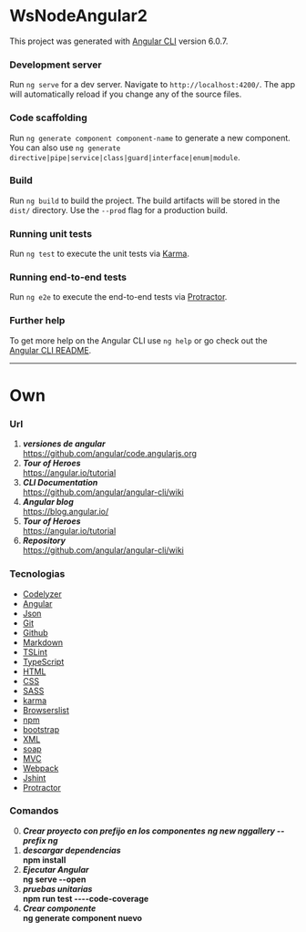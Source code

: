 # WsNodeAngular2
This project was generated with [Angular CLI](https://github.com/angular/angular-cli) version 6.0.7.  
### Development server
Run `ng serve` for a dev server. Navigate to `http://localhost:4200/`. The app will automatically reload if you change any of the source files.  
### Code scaffolding
Run `ng generate component component-name` to generate a new component. You can also use `ng generate directive|pipe|service|class|guard|interface|enum|module`.  
### Build
Run `ng build` to build the project. The build artifacts will be stored in the `dist/` directory. Use the `--prod` flag for a production build.  
### Running unit tests
Run `ng test` to execute the unit tests via [Karma](https://karma-runner.github.io).  
### Running end-to-end tests
Run `ng e2e` to execute the end-to-end tests via [Protractor](http://www.protractortest.org/).  
### Further help
To get more help on the Angular CLI use `ng help` or go check out the [Angular CLI README](https://github.com/angular/angular-cli/blob/master/README.md).  
___
# Own  
### Url  
1. ***versiones de angular***  
https://github.com/angular/code.angularjs.org  
2. ***Tour of Heroes***  
https://angular.io/tutorial  
3. ***CLI Documentation***  
https://github.com/angular/angular-cli/wiki  
4. ***Angular blog***  
https://blog.angular.io/  
5. ***Tour of Heroes***  
https://angular.io/tutorial  
6. ***Repository***  
https://github.com/angular/angular-cli/wiki  

### Tecnologias
* [Codelyzer](http://codelyzer.com/)  
* [Angular](https://angular.io/)  
* [Json](https://www.json.org/)  
* [Git](https://git-scm.com/)  
* [Github](https://github.com/)  
* [Markdown](https://es.wikipedia.org/wiki/Markdown)  
* [TSLint](https://palantir.github.io/tslint/)  
* [TypeScript](https://www.typescriptlang.org/)  
* [HTML](https://developer.mozilla.org/es/docs/Web/HTML)  
* [CSS](https://developer.mozilla.org/es/docs/Web/CSS)  
* [SASS](https://sass-lang.com/)  
* [karma](https://karma-runner.github.io/2.0/index.html)  
* [Browserslist](https://github.com/browserslist/browserslist)  
* [npm](https://www.npmjs.com/)  
* [bootstrap](https://getbootstrap.com/)  
* [XML](https://www.w3.org/XML/)  
* [soap](https://www.w3.org/TR/soap/)  
* [MVC](https://es.wikipedia.org/wiki/Modelo%E2%80%93vista%E2%80%93controlador)  
* [Webpack](https://webpack.js.org/)  
* [Jshint](https://www.typescriptlang.org/)  
* [Protractor](http://www.protractortest.org/#/)

### Comandos  
0. ***Crear proyecto con prefijo en los componentes***
***ng new nggallery --prefix ng***
1. ***descargar dependencias***  
**npm install**
2. ***Ejecutar Angular***  
**ng serve --open**
3. ***pruebas unitarias***  
**npm run test ----code-coverage**  
4. ***Crear componente***  
**ng generate component nuevo**  


